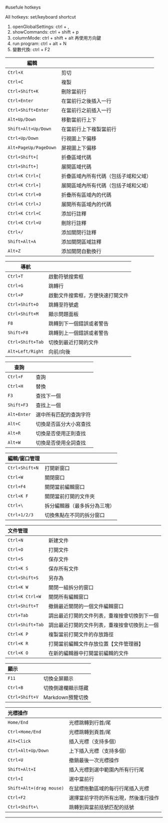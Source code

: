 ﻿#usefule hotkeys

All hotkeys: set/keyboard shortcut

1. openGlobalSettings: ctrl + , 
1. showCommands:       ctrl + shift + p 
1. columnMode:         ctrl + shift + alt 再使用方向鍵
1. run program:        ctrl + alt + N
1. 變數代換: 	       ctrl + F2


|編輯||
|-------------|---------------|
| `Ctrl+X` | 剪切 |
| `Ctrl+C` | 複製 |
| `Ctrl+Shift+K` | 刪除當前行 |
| `Ctrl+Enter` | 在當前行之後插入一行 |
| `Ctrl+Shift+Enter` | 在當前行之前插入一行 |
| `Alt+Up/Down` | 移動當前行上下 |
| `Shift+Alt+Up/Down` | 在當前行上下複製當前行 |
| `Ctrl+Up/Down` | 行視圖上下偏移 |
| `Alt+PageUp/PageDown` | 屏視圖上下偏移 |
| `Ctrl+Shift+[` | 折疊區域代碼 |
| `Ctrl+Shift+]` | 展開區域代碼 |
| `Ctrl+K Ctrl+[` | 折疊區域內所有代碼（包括子域和父域） |
| `Ctrl+K Ctrl+]` | 展開區域內所有代碼（包括子域和父域） |
| `Ctrl+K Ctrl+0` | 折疊所有區域內的代碼 |
| `Ctrl+K Ctrl+J` | 展開所有區域內的代碼 |
| `Ctrl+K Ctrl+C` | 添加行註釋 |
| `Ctrl+K Ctrl+U` | 刪除行註釋 |
| `Ctrl+/` | 添加關閉行註釋 |
| `Shift+Alt+A` | 添加關閉區域註釋 |
| `Alt+Z` | 添加關閉自動換行 |


|導航||
|-------------|---------------|
| `Ctrl+T` | 啟動符號搜索框 |
| `Ctrl+G` | 跳轉行 |
| `Ctrl+P` | 啟動文件搜索框，方便快速打開文件 |
| `Ctrl+Shift+O` | 跳轉至符號處 |
| `Ctrl+Shift+M` | 顯示問題面板 |
| `F8` | 跳轉到下一個錯誤或者警告 |
| `Shift+F8` | 跳轉到上一個錯誤或者警告 |
| `Ctrl+Shift+Tab` | 切換到最近打開的文件 |
| `Alt+Left/Right` | 向前/向後 |


|查詢||
| -- | -- |
| `Ctrl+F` | 查詢 |
| `Ctrl+H` | 替換 |
| `F3` | 查找下一個 |
| `Shift+F3` | 查找上一個 |
| `Alt+Enter` | 選中所有匹配的查詢字符 |
| `Alt+C` | 切換是否區分大小寫查找 |
| `Alt+R` | 切換是否使用正則查找 |
| `Alt+W` | 切換是否使用全詞查找 |

|編輯/窗口管理||
| :-- | :-- |
| `Ctrl+Shift+N` | 打開新窗口 |
| `Ctrl+W` | 關閉窗口 |
| `Ctrl+F4` | 關閉當前編輯窗口 |
| `Ctrl+K F` | 關閉當前打開的文件夾 |
| `Ctrl+\` | 拆分編輯器（最多拆分為三塊） |
| `Ctrl+1/2/3` | 切換焦點在不同的拆分窗口 |

|文件管理||
| :-- | :-- |
| `Ctrl+N` | 新建文件 |
| `Ctrl+O` | 打開文件 |
| `Ctrl+S` | 保存文件 |
| `Ctrl+K S` | 保存所有文件 |
| `Ctrl+Shift+S` | 另存為 |
| `Ctrl+K W` | 關閉一組拆分的窗口 |
| `Ctrl+K Ctrl+W` | 關閉所有編輯窗口 |
| `Ctrl+Shift+T` | 撤銷最近關閉的一個文件編輯窗口 |
| `Ctrl+Tab` | 調出最近打開的文件列表，重複按會切換到下一個 |
| `Ctrl+Shift+Tab` | 調出最近打開的文件列表，重複按會切換到上一個 |
| `Ctrl+K P` | 複製當前打開文件的存放路徑 |
| `Ctrl+K R` | 打開當前編輯文件存放位置【文件管理器】 |
| `Ctrl+K O` | 在新的編輯器中打開當前編輯的文件 |



|顯示||
| :-- | :-- |
| `F11` | 切換全屏顯示 |
| `Ctrl+B` | 切換側邊欄顯示隱藏 |
| `Ctrl+Shift+V` | Markdown預覽切換 |


|光標操作||
| :-- | :-- |
| `Home/End` | 光標跳轉到行首/尾 |
| `Ctrl+Home/End` | 光標跳轉到頁首/尾 |
| `Alt+Click` | 插入光標（支持多個） |
| `Ctrl+Alt+Up/Down` | 上下插入光標（支持多個） |
| `Ctrl+U` | 撤銷最後一次光標操作 |
| `Shift+Alt+I` | 插入光標到選中範圍內所有行行尾 |
| `Ctrl+I` | 選中當前行 |
| `Shift+Alt+(drag mouse)` | 在鼠標拖動區域的每行行尾插入光標 |
| `Ctrl+F2` | 選擇當前字符的所有出現，然後進行操作 |
| `Ctrl+Shift+\` | 跳轉到與當前括號匹配的括號 |


---